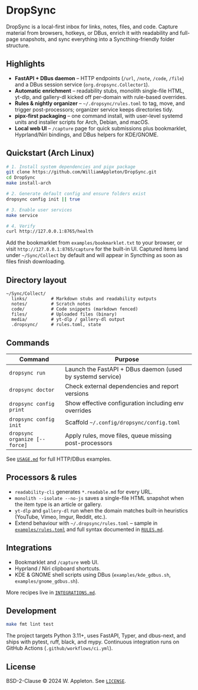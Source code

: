 # DropSync

DropSync is a local-first inbox for links, notes, files, and code. Capture material from browsers, hotkeys, or DBus, enrich it with readability and full-page snapshots, and sync everything into a Syncthing-friendly folder structure.

## Highlights

- **FastAPI + DBus daemon** – HTTP endpoints (`/url`, `/note`, `/code`, `/file`) and a DBus session service (`org.dropsync.Collector1`).
- **Automatic enrichment** – readability stubs, monolith single-file HTML, yt-dlp, and gallery-dl kicked off per-domain with rule-based overrides.
- **Rules & nightly organizer** – `~/.dropsync/rules.toml` to tag, move, and trigger post-processors; organizer service keeps directories tidy.
- **pipx-first packaging** – one command install, with user-level systemd units and installer scripts for Arch, Debian, and macOS.
- **Local web UI** – `/capture` page for quick submissions plus bookmarklet, Hyprland/Niri bindings, and DBus helpers for KDE/GNOME.

## Quickstart (Arch Linux)

```bash
# 1. Install system dependencies and pipx package
git clone https://github.com/WilliamAppleton/DropSync.git
cd DropSync
make install-arch

# 2. Generate default config and ensure folders exist
dropsync config init || true

# 3. Enable user services
make service

# 4. Verify
curl http://127.0.0.1:8765/health
```

Add the bookmarklet from `examples/bookmarklet.txt` to your browser, or visit `http://127.0.0.1:8765/capture` for the built-in UI. Captured items land under `~/Sync/Collect` by default and will appear in Syncthing as soon as files finish downloading.

## Directory layout

```
~/Sync/Collect/
  links/         # Markdown stubs and readability outputs
  notes/         # Scratch notes
  code/          # Code snippets (markdown fenced)
  files/         # Uploaded files (binary)
  media/         # yt-dlp / gallery-dl output
  .dropsync/     # rules.toml, state
```

## Commands

| Command | Purpose |
|---------|---------|
| `dropsync run` | Launch the FastAPI + DBus daemon (used by systemd service) |
| `dropsync doctor` | Check external dependencies and report versions |
| `dropsync config print` | Show effective configuration including env overrides |
| `dropsync config init` | Scaffold `~/.config/dropsync/config.toml` |
| `dropsync organize [--force]` | Apply rules, move files, queue missing post-processors |

See [`USAGE.md`](USAGE.md) for full HTTP/DBus examples.

## Processors & rules

- `readability-cli` generates `*.readable.md` for every URL.
- `monolith --isolate --no-js` saves a single-file HTML snapshot when the item type is an article or gallery.
- `yt-dlp` and `gallery-dl` run when the domain matches built-in heuristics (YouTube, Vimeo, Imgur, Reddit, etc.).
- Extend behaviour with `~/.dropsync/rules.toml` – sample in [`examples/rules.toml`](examples/rules.toml) and full syntax documented in [`RULES.md`](RULES.md).

## Integrations

- Bookmarklet and `/capture` web UI.
- Hyprland / Niri clipboard shortcuts.
- KDE & GNOME shell scripts using DBus (`examples/kde_gdbus.sh`, `examples/gnome_gdbus.sh`).

More recipes live in [`INTEGRATIONS.md`](INTEGRATIONS.md).

## Development

```bash
make fmt lint test
```

The project targets Python 3.11+, uses FastAPI, Typer, and dbus-next, and ships with pytest, ruff, black, and mypy. Continuous integration runs on GitHub Actions (`.github/workflows/ci.yml`).

## License

BSD-2-Clause © 2024 W. Appleton. See [`LICENSE`](LICENSE).
